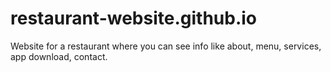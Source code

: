 # restaurant-website.github.io
Website for a restaurant where you can see info like about, menu, services, app download, contact.
